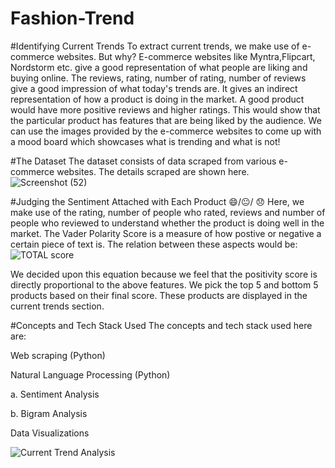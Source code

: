 
# Fashion-Trend
#Identifying Current Trends
To extract current trends, we make use of e-commerce websites. But why?
E-commerce websites like Myntra,Flipcart, Nordstorm etc. give a good representation of what people are liking and buying online. The reviews, rating, number of rating, number of reviews give a good impression of what today's trends are. It gives an indirect representation of how a product is doing in the market. A good product would have more positive reviews and higher ratings. This would show that the particular product has features that are being liked by the audience. We can use the images provided by the e-commerce websites to come up with a mood board which showcases what is trending and what is not!


#The Dataset 
The dataset consists of data scraped from various e-commerce websites. The details scraped are shown here.
![Screenshot (52)](https://github.com/user-attachments/assets/a1f79f47-6dcc-4aac-b2de-71feebad3690)



#Judging the Sentiment Attached with Each Product 😄/😐/ 😞
Here, we make use of the rating, number of people who rated, reviews and number of people who reviewed to understand whether the product is doing well in the market. 
The Vader Polarity Score is a measure of how postive or negative a certain piece of text is. The relation between these aspects would be:
![TOTAL score](https://github.com/user-attachments/assets/509aa77e-d78e-43bc-b0bd-14927dd2bf53)

We decided upon this equation because we feel that the positivity score is directly proportional to the above features.
We pick the top 5 and bottom 5 products based on their final score. These products are displayed in the current trends section.

#Concepts and Tech Stack Used 
The concepts and tech stack used here are:

Web scraping (Python)

Natural Language Processing (Python)

a. Sentiment Analysis

b. Bigram Analysis

Data Visualizations

![Current Trend Analysis](https://github.com/user-attachments/assets/a0106525-c46a-45e1-94a2-b48cba3317c9)




